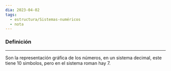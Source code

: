 ```yaml
---
dia: 2023-04-02
tags:
  - estructura/Sistemas-numéricos
  - nota
---
```

### Definición
---
Son la representación gráfica de los números, en un sistema decimal, este tiene 10 simbolos, pero en el sistema roman hay 7. 